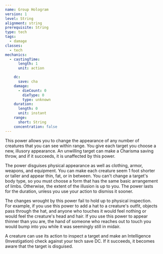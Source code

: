 ```yaml
---
name: Group Hologram
version: 1
level: String
alignment: string
prerequisite: String
type: tech
tags:
  - damage
classes:
  - tech
mechanics:
  - castingTime:
      length: 1
      unit: action

    dc:
      save: cha
    damage:
      - dieCount: 0
        dieType: 0
        type: unknown
    duration:
      length: 0
      unit: instant
    range:
      short: String
    concentration: false
---
```

This power allows you to change the appearance of any number of creatures that you can see within range. You give each target you choose a new, illusory appearance. An unwilling target can make a Charisma saving throw, and if it succeeds, it is unaffected by this power.

The power disguises physical appearance as well as clothing, armor, weapons, and equipment. You can make each creature seem 1 foot shorter or taller and appear thin, fat, or in between. You can't change a target's body type, so you must choose a form that has the same basic arrangement of limbs. Otherwise, the extent of the illusion is up to you. The power lasts for the duration, unless you use your action to dismiss it sooner.

The changes wrought by this power fail to hold up to physical inspection. For example, if you use this power to add a hat to a creature's outfit, objects pass through the hat, and anyone who touches it would feel nothing or would feel the creature's head and hair. If you use this power to appear thinner than you are, the hand of someone who reaches out to touch you would bump into you while it was seemingly still in midair.

A creature can use its action to inspect a target and make an Intelligence (Investigation) check against your tech save DC. If it succeeds, it becomes aware that the target is disguised.
    